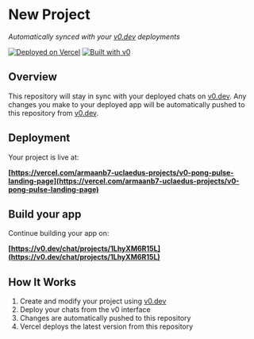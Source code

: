 # New Project

*Automatically synced with your [v0.dev](https://v0.dev) deployments*

[![Deployed on Vercel](https://img.shields.io/badge/Deployed%20on-Vercel-black?style=for-the-badge&logo=vercel)](https://vercel.com/armaanb7-uclaedus-projects/v0-pong-pulse-landing-page)
[![Built with v0](https://img.shields.io/badge/Built%20with-v0.dev-black?style=for-the-badge)](https://v0.dev/chat/projects/1LhyXM6R15L)

## Overview

This repository will stay in sync with your deployed chats on [v0.dev](https://v0.dev).
Any changes you make to your deployed app will be automatically pushed to this repository from [v0.dev](https://v0.dev).

## Deployment

Your project is live at:

**[https://vercel.com/armaanb7-uclaedus-projects/v0-pong-pulse-landing-page](https://vercel.com/armaanb7-uclaedus-projects/v0-pong-pulse-landing-page)**

## Build your app

Continue building your app on:

**[https://v0.dev/chat/projects/1LhyXM6R15L](https://v0.dev/chat/projects/1LhyXM6R15L)**

## How It Works

1. Create and modify your project using [v0.dev](https://v0.dev)
2. Deploy your chats from the v0 interface
3. Changes are automatically pushed to this repository
4. Vercel deploys the latest version from this repository